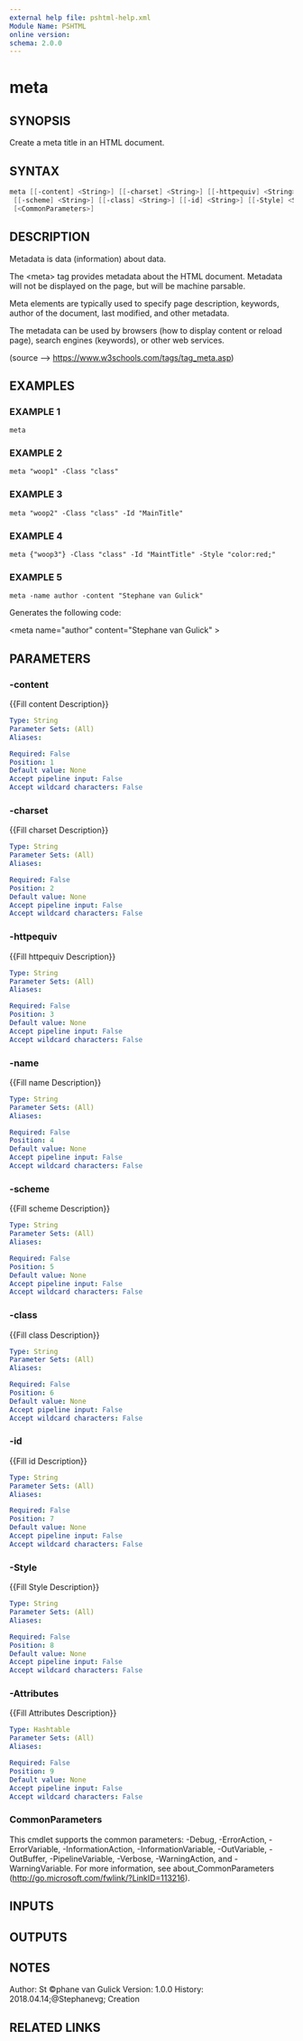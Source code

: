 ```yaml
---
external help file: pshtml-help.xml
Module Name: PSHTML
online version:
schema: 2.0.0
---
```


# meta

## SYNOPSIS
Create a meta title in an HTML document.

## SYNTAX

``` powershell
meta [[-content] <String>] [[-charset] <String>] [[-httpequiv] <String>] [[-name] <String>]
 [[-scheme] <String>] [[-class] <String>] [[-id] <String>] [[-Style] <String>] [[-Attributes] <Hashtable>]
 [<CommonParameters>]
```

## DESCRIPTION
Metadata is data (information) about data.

The \<meta\> tag provides metadata about the HTML document.
Metadata will not be displayed on the page, but will be machine parsable.

Meta elements are typically used to specify page description, keywords, author of the document, last modified, and other metadata.

The metadata can be used by browsers (how to display content or reload page), search engines (keywords), or other web services.

(source --\> https://www.w3schools.com/tags/tag_meta.asp)

## EXAMPLES

### EXAMPLE 1
```
meta
```

### EXAMPLE 2
```
meta "woop1" -Class "class"
```

### EXAMPLE 3
```
meta "woop2" -Class "class" -Id "MainTitle"
```

### EXAMPLE 4
```
meta {"woop3"} -Class "class" -Id "MaintTitle" -Style "color:red;"
```

### EXAMPLE 5
```
meta -name author -content "Stephane van Gulick"
```

Generates the following code:

\<meta name="author" content="Stephane van Gulick"  \>

## PARAMETERS

### -content
{{Fill content Description}}

```yaml
Type: String
Parameter Sets: (All)
Aliases:

Required: False
Position: 1
Default value: None
Accept pipeline input: False
Accept wildcard characters: False
```

### -charset
{{Fill charset Description}}

```yaml
Type: String
Parameter Sets: (All)
Aliases:

Required: False
Position: 2
Default value: None
Accept pipeline input: False
Accept wildcard characters: False
```

### -httpequiv
{{Fill httpequiv Description}}

```yaml
Type: String
Parameter Sets: (All)
Aliases:

Required: False
Position: 3
Default value: None
Accept pipeline input: False
Accept wildcard characters: False
```

### -name
{{Fill name Description}}

```yaml
Type: String
Parameter Sets: (All)
Aliases:

Required: False
Position: 4
Default value: None
Accept pipeline input: False
Accept wildcard characters: False
```

### -scheme
{{Fill scheme Description}}

```yaml
Type: String
Parameter Sets: (All)
Aliases:

Required: False
Position: 5
Default value: None
Accept pipeline input: False
Accept wildcard characters: False
```

### -class
{{Fill class Description}}

```yaml
Type: String
Parameter Sets: (All)
Aliases:

Required: False
Position: 6
Default value: None
Accept pipeline input: False
Accept wildcard characters: False
```

### -id
{{Fill id Description}}

```yaml
Type: String
Parameter Sets: (All)
Aliases:

Required: False
Position: 7
Default value: None
Accept pipeline input: False
Accept wildcard characters: False
```

### -Style
{{Fill Style Description}}

```yaml
Type: String
Parameter Sets: (All)
Aliases:

Required: False
Position: 8
Default value: None
Accept pipeline input: False
Accept wildcard characters: False
```

### -Attributes
{{Fill Attributes Description}}

```yaml
Type: Hashtable
Parameter Sets: (All)
Aliases:

Required: False
Position: 9
Default value: None
Accept pipeline input: False
Accept wildcard characters: False
```

### CommonParameters
This cmdlet supports the common parameters: -Debug, -ErrorAction, -ErrorVariable, -InformationAction, -InformationVariable, -OutVariable, -OutBuffer, -PipelineVariable, -Verbose, -WarningAction, and -WarningVariable.
For more information, see about_CommonParameters (http://go.microsoft.com/fwlink/?LinkID=113216).

## INPUTS

## OUTPUTS

## NOTES
Author: St ©phane van Gulick
Version: 1.0.0
History:
    2018.04.14;@Stephanevg; Creation

## RELATED LINKS

